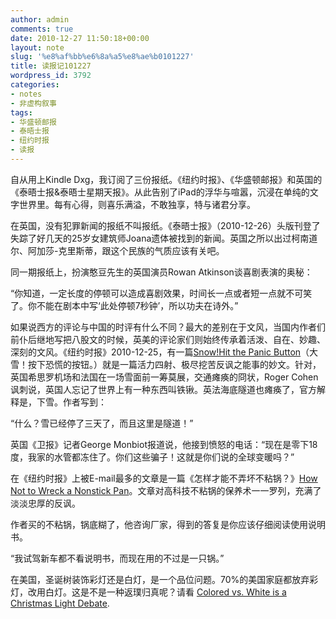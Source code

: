 ```yaml
---
author: admin
comments: true
date: 2010-12-27 11:50:18+00:00
layout: note
slug: '%e8%af%bb%e6%8a%a5%e8%ae%b0101227'
title: 读报记101227
wordpress_id: 3792
categories:
- notes
- 非虚构叙事
tags:
- 华盛顿邮报
- 泰晤士报
- 纽约时报
- 读报
---
```


自从用上Kindle Dxg，我订阅了三份报纸。《纽约时报》、《华盛顿邮报》和英国的《泰晤士报&泰晤士星期天报》。从此告别了iPad的浮华与喧嚣，沉浸在单纯的文字世界里。每有心得，则喜乐满溢，不敢独享，特与诸君分享。

在英国，没有犯罪新闻的报纸不叫报纸。《泰晤士报》（2010-12-26）头版刊登了失踪了好几天的25岁女建筑师Joana遗体被找到的新闻。英国之所以出过柯南道尔、阿加莎-克里斯蒂，跟这个民族的气质应该有关吧。

同一期报纸上，扮演憨豆先生的英国演员Rowan Atkinson谈喜剧表演的奥秘：

“你知道，一定长度的停顿可以造成喜剧效果，时间长一点或者短一点就不可笑了。你不能在剧本中写‘此处停顿7秒钟’，所以功夫在诗外。”

如果说西方的评论与中国的时评有什么不同？最大的差别在于文风，当国内作者们前仆后继地写把八股文的时候，英美的评论家们则始终传承着活泼、自在、妙趣、深刻的文风。《纽约时报》2010-12-25，有一篇[Snow!Hit the Panic Button](http://www.nytimes.com/2010/12/24/opinion/24iht-edcohen24.html)（大雪！按下恐慌的按钮。）就是一篇活力四射、极尽挖苦反讽之能事的妙文。针对，英国希思罗机场和法国在一场雪面前一筹莫展，交通瘫痪的冏状，Roger Cohen讽刺说，英国人忘记了世界上有一种东西叫铁锹。英法海底隧道也瘫痪了，官方解释是，下雪。作者写到：

“什么？雪已经停了三天了，而且这里是隧道！”

英国《卫报》记者George Monbiot报道说，他接到愤怒的电话：“现在是零下18度，我家的水管都冻住了。你们这些骗子！这就是你们说的全球变暖吗？”

在《纽约时报》上被E-mail最多的文章是一篇《怎样才能不弄坏不粘锅？》[How Not to Wreck a Nonstick Pan](http://www.nytimes.com/2010/12/18/your-money/18shortcuts.html)。文章对高科技不粘锅的保养术一一罗列，充满了淡淡忠厚的反讽。

作者买的不粘锅，锅底糊了，他咨询厂家，得到的答复是你应该仔细阅读使用说明书。

“我试驾新车都不看说明书，而现在用的不过是一只锅。”

在美国，圣诞树装饰彩灯还是白灯，是一个品位问题。70%的美国家庭都放弃彩灯，改用白灯。这是不是一种返璞归真呢？请看 [Colored vs. White is a Christmas Light Debate](http://www.nytimes.com/2010/12/24/nyregion/24lights.html).





